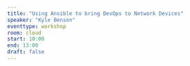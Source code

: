 ```yaml
---
title: "Using Ansible to bring DevOps to Network Devices"
speaker: "Kyle Benson"
eventtype: workshop
room: cloud
start: 10:00
end: 13:00
draft: false
---
```

